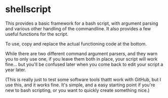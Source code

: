# shellscript

This provides a basic framework for a bash script, with argument parsing 
and various other handling of the commandline.  It also provides a few 
useful functions for the script. 

To use, copy and replace the actual functioning code at the bottom.

While there are two different command argument parsers, and they warn
you to only use one, if you leave them both in place, your script will
work fine... but you'll be confused later when you come back to edit
your script a year later.

(This is really just to test some software tools thattt work with
GitHub, but I use this, and it works fine. It's simple, and a easy
starting point if you're new to bash scripting, or you want to quickly
create something nice.)

